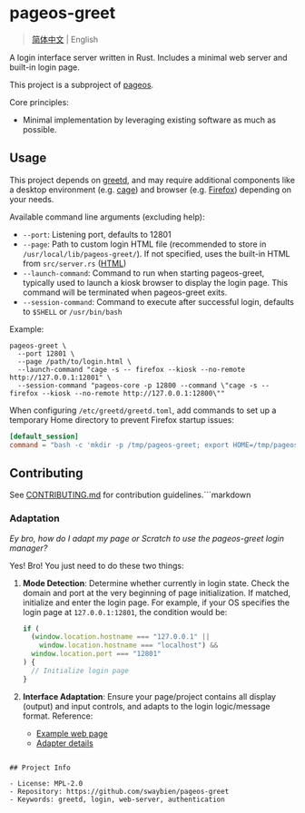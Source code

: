 # pageos-greet

> [简体中文](README.md) | English

A login interface server written in Rust. Includes a minimal web server and built-in login page.

This project is a subproject of [pageos](https://github.com/swaybien/pageos).

Core principles:

- Minimal implementation by leveraging existing software as much as possible.

## Usage

This project depends on [greetd](https://git.sr.ht/~kennylevinsen/greetd),
and may require additional components like a desktop environment (e.g. [cage](https://github.com/cage-kiosk/cage))
and browser (e.g. [Firefox](https://github.com/mozilla-firefox/firefox)) depending on your needs.

Available command line arguments (excluding help):

- `--port`: Listening port, defaults to 12801
- `--page`: Path to custom login HTML file (recommended to store in `/usr/local/lib/pageos-greet/`).
  If not specified, uses the built-in HTML from `src/server.rs` ([HTML](doc/login.html))
- `--launch-command`: Command to run when starting pageos-greet, typically used to launch a kiosk browser to display the login page.
  This command will be terminated when pageos-greet exits.
- `--session-command`: Command to execute after successful login, defaults to `$SHELL` or `/usr/bin/bash`

Example:

```shell
pageos-greet \
  --port 12801 \
  --page /path/to/login.html \
  --launch-command "cage -s -- firefox --kiosk --no-remote http://127.0.0.1:12801" \
  --session-command "pageos-core -p 12800 --command \"cage -s -- firefox --kiosk --no-remote http://127.0.0.1:12800\""
```

When configuring `/etc/greetd/greetd.toml`, add commands to set up a temporary Home directory to prevent Firefox startup issues:

```toml
[default_session]
command = "bash -c 'mkdir -p /tmp/pageos-greet; export HOME=/tmp/pageos-greet; pageos-greet --launch-command \"cage -s -- firefox --kiosk --no-remote http://127.0.0.1:12801\" --session-command \"pageos-core -p 12800 --command \\"cage -s -- firefox --kiosk --no-remote http://127.0.0.1:12800\\"\"'"
```

## Contributing

See [CONTRIBUTING.md](CONTRIBUTING.md) for contribution guidelines.```markdown

### Adaptation

_Ey bro, how do I adapt my page or Scratch to use the pageos-greet login manager?_

Yes! Bro! You just need to do these two things:

1. **Mode Detection**: Determine whether currently in login state.
   Check the domain and port at the very beginning of page initialization. If matched, initialize and enter the login page.
   For example, if your OS specifies the login page at `127.0.0.1:12801`, the condition would be:

   ```javascript
   if (
     (window.location.hostname === "127.0.0.1" ||
       window.location.hostname === "localhost") &&
     window.location.port === "12801"
   ) {
     // Initialize login page
   }
   ```

2. **Interface Adaptation**: Ensure your page/project contains all display (output) and input controls, and adapts to the login logic/message format.
   Reference:
   - [Example web page](doc/login.html)
   - [Adapter details](doc/design-adapter.md)

```

## Project Info

- License: MPL-2.0
- Repository: https://github.com/swaybien/pageos-greet
- Keywords: greetd, login, web-server, authentication
```
